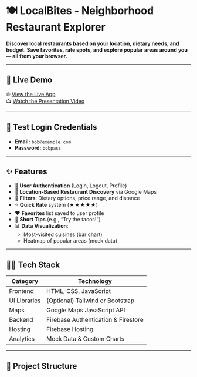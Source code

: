 # 🍽️ LocalBites - Neighborhood Restaurant Explorer

**Discover local restaurants based on your location, dietary needs, and budget. Save favorites, rate spots, and explore popular areas around you — all from your browser.**

---

## 🚀 Live Demo

🌐 [View the Live App](https://your-live-app-link-here.web.app)  
📺 [Watch the Presentation Video](https://youtube.com/your-unlisted-video-link)

---

## 🔑 Test Login Credentials

- **Email:** `bob@example.com`  
- **Password:** `bobpass`

---

## ✨ Features

- 🔐 **User Authentication** (Login, Logout, Profile)
- 📍 **Location-Based Restaurant Discovery** via Google Maps
- 🍔 **Filters**: Dietary options, price range, and distance
- ⭐ **Quick Rate** system (★★★★★)
- ❤️ **Favorites** list saved to user profile
- 💬 **Short Tips** (e.g., “Try the tacos!”)
- 📊 **Data Visualization**: 
  - Most-visited cuisines (bar chart)
  - Heatmap of popular areas (mock data)

---

## 🧑‍💻 Tech Stack

| Category     | Technology |
|--------------|-------------|
| Frontend     | HTML, CSS, JavaScript |
| UI Libraries | (Optional) Tailwind or Bootstrap |
| Maps         | Google Maps JavaScript API |
| Backend      | Firebase Authentication & Firestore |
| Hosting      | Firebase Hosting |
| Analytics    | Mock Data & Custom Charts |

---

## 📂 Project Structure

